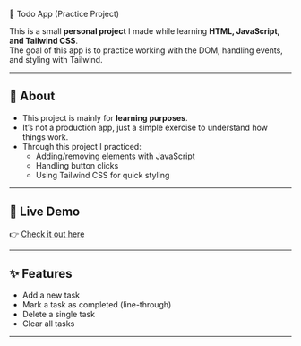 📝 Todo App (Practice Project)

This is a small **personal project** I made while learning **HTML, JavaScript, and Tailwind CSS**.  
The goal of this app is to practice working with the DOM, handling events, and styling with Tailwind.  

---

## 📜 About
- This project is mainly for **learning purposes**.  
- It’s not a production app, just a simple exercise to understand how things work.  
- Through this project I practiced:
  - Adding/removing elements with JavaScript
  - Handling button clicks
  - Using Tailwind CSS for quick styling

---

## 🚀 Live Demo
👉 [Check it out here](https://deptraiphongnhanhkep2.github.io/todo-app)  


---

## ✨ Features
- Add a new task  
- Mark a task as completed (line-through)  
- Delete a single task  
- Clear all tasks  

---
